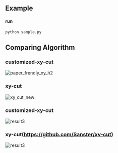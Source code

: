 ## Example
#### run 
```
python sample.py
```


## Comparing Algorithm
### customized-xy-cut
![paper_frendly_xy_h2](https://github.com/Windowline/customized-xy-cut/assets/17508384/ea80fc70-2d33-45a5-9897-c2a067e0d036)

### xy-cut
![xy_cut_new](https://github.com/Windowline/customized-xy-cut/assets/17508384/fa6f3a5b-2177-4927-88f8-ac33fe34a51b)

### customized-xy-cut
![result3](https://github.com/Windowline/customized-xy-cut/assets/17508384/82c1d2fa-17ec-42f7-a7f7-6857abfa09ee)


### xy-cut(https://github.com/Sanster/xy-cut)
![result3](https://github.com/Windowline/customized-xy-cut/assets/17508384/434288a6-b02e-43ef-b380-bc5738c12d63)


